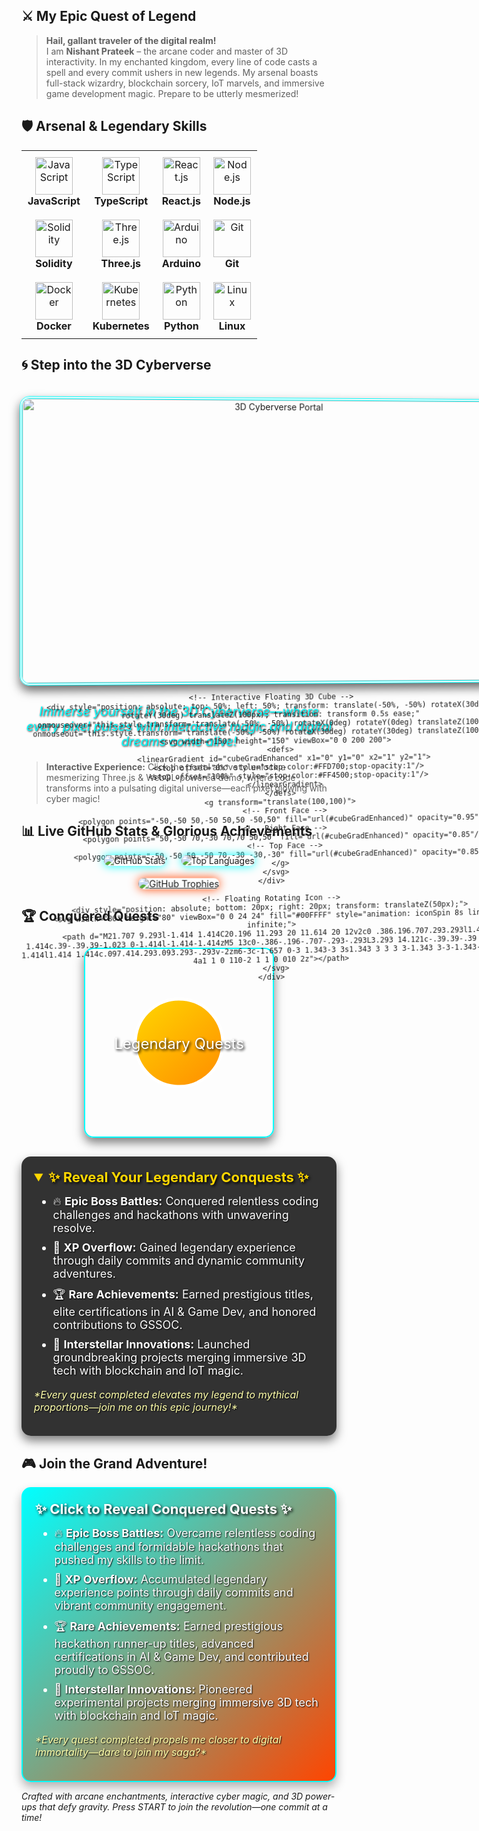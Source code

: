 ## ⚔️ My Epic Quest of Legend

> **Hail, gallant traveler of the digital realm!**  
> I am **Nishant Prateek** – the arcane coder and master of 3D interactivity. In my enchanted kingdom, every line of code casts a spell and every commit ushers in new legends. My arsenal boasts full-stack wizardry, blockchain sorcery, IoT marvels, and immersive game development magic. Prepare to be utterly mesmerized!

## 🛡️ Arsenal & Legendary Skills

<div align="center">
  <table>
    <tr>
      <td align="center" style="padding: 10px;">
        <img src="https://skillicons.dev/icons?i=js" alt="JavaScript" width="60" height="60">
        <br>
        <strong>JavaScript</strong>
      </td>
      <td align="center" style="padding: 10px;">
        <img src="https://skillicons.dev/icons?i=ts" alt="TypeScript" width="60" height="60">
        <br>
        <strong>TypeScript</strong>
      </td>
      <td align="center" style="padding: 10px;">
        <img src="https://skillicons.dev/icons?i=react" alt="React.js" width="60" height="60">
        <br>
        <strong>React.js</strong>
      </td>
      <td align="center" style="padding: 10px;">
        <img src="https://skillicons.dev/icons?i=nodejs" alt="Node.js" width="60" height="60">
        <br>
        <strong>Node.js</strong>
      </td>
    </tr>
    <tr>
      <td align="center" style="padding: 10px;">
        <img src="https://skillicons.dev/icons?i=solidity" alt="Solidity" width="60" height="60">
        <br>
        <strong>Solidity</strong>
      </td>
      <td align="center" style="padding: 10px;">
        <img src="https://skillicons.dev/icons?i=threejs" alt="Three.js" width="60" height="60">
        <br>
        <strong>Three.js</strong>
      </td>
      <td align="center" style="padding: 10px;">
        <img src="https://skillicons.dev/icons?i=arduino" alt="Arduino" width="60" height="60">
        <br>
        <strong>Arduino</strong>
      </td>
      <td align="center" style="padding: 10px;">
        <img src="https://skillicons.dev/icons?i=git" alt="Git" width="60" height="60">
        <br>
        <strong>Git</strong>
      </td>
    </tr>
    <tr>
      <td align="center" style="padding: 10px;">
        <img src="https://skillicons.dev/icons?i=docker" alt="Docker" width="60" height="60">
        <br>
        <strong>Docker</strong>
      </td>
      <td align="center" style="padding: 10px;">
        <img src="https://skillicons.dev/icons?i=kubernetes" alt="Kubernetes" width="60" height="60">
        <br>
        <strong>Kubernetes</strong>
      </td>
      <td align="center" style="padding: 10px;">
        <img src="https://skillicons.dev/icons?i=python" alt="Python" width="60" height="60">
        <br>
        <strong>Python</strong>
      </td>
      <td align="center" style="padding: 10px;">
        <img src="https://skillicons.dev/icons?i=linux" alt="Linux" width="60" height="60">
        <br>
        <strong>Linux</strong>
      </td>
    </tr>
  </table>
</div>

<div align="center" style="margin-top: 20px;">
  <p style="font-size: 16px; color: #00FFFF; font-style: italic;">
  </p>
</div>

## 🌀 Step into the 3D Cyberverse


<div align="center" style="margin: 40px 0; perspective: 1200px;">
  <!-- 3D Portal Container -->
  <div style="position: relative; width: 800px; height: 450px; transform-style: preserve-3d; animation: portalRotate 15s linear infinite;">
    <!-- Background Portal -->
    <img src="https://via.placeholder.com/800x450.png?text=3D+Cyberverse+Portal" alt="3D Cyberverse Portal" style="width: 100%; height: 100%; border: 4px double #00FFFF; border-radius: 15px; box-shadow: 0 8px 16px rgba(0,0,0,0.6); transform: translateZ(0px);">
    
    <!-- Interactive Floating 3D Cube -->
    <div style="position: absolute; top: 50%; left: 50%; transform: translate(-50%, -50%) rotateX(30deg) rotateY(30deg) translateZ(100px); transition: transform 0.5s ease;" onmouseover="this.style.transform='translate(-50%, -50%) rotateX(0deg) rotateY(0deg) translateZ(100px)'" onmouseout="this.style.transform='translate(-50%, -50%) rotateX(30deg) rotateY(30deg) translateZ(100px)'">
      <svg width="150" height="150" viewBox="0 0 200 200">
        <defs>
          <linearGradient id="cubeGradEnhanced" x1="0" y1="0" x2="1" y2="1">
            <stop offset="0%" style="stop-color:#FFD700;stop-opacity:1"/>
            <stop offset="100%" style="stop-color:#FF4500;stop-opacity:1"/>
          </linearGradient>
        </defs>
        <g transform="translate(100,100)">
          <!-- Front Face -->
          <polygon points="-50,-50 50,-50 50,50 -50,50" fill="url(#cubeGradEnhanced)" opacity="0.95"/>
          <!-- Right Face -->
          <polygon points="50,-50 70,-30 70,70 50,50" fill="url(#cubeGradEnhanced)" opacity="0.85"/>
          <!-- Top Face -->
          <polygon points="-50,-50 50,-50 70,-30 -30,-30" fill="url(#cubeGradEnhanced)" opacity="0.85"/>
        </g>
      </svg>
    </div>
    
    <!-- Floating Rotating Icon -->
    <div style="position: absolute; bottom: 20px; right: 20px; transform: translateZ(50px);">
      <svg width="80" height="80" viewBox="0 0 24 24" fill="#00FFFF" style="animation: iconSpin 8s linear infinite;">
        <path d="M21.707 9.293l-1.414 1.414C20.196 11.293 20 11.614 20 12v2c0 .386.196.707.293.293l1.414-1.414c.39-.39.39-1.023 0-1.414l-1.414-1.414zM5 13c0-.386-.196-.707-.293-.293L3.293 14.121c-.39.39-.39 1.023 0 1.414l1.414 1.414c.097.414.293.093.293-.293v-2zm6-3c-1.657 0-3 1.343-3 3s1.343 3 3 3 3-1.343 3-3-1.343-3-3-3zm0 4a1 1 0 110-2 1 1 0 010 2z"></path>
      </svg>
    </div>
  </div>
</div>

<style>
@keyframes portalRotate {
  from { transform: rotateY(0deg); }
  to { transform: rotateY(360deg); }
}
@keyframes iconSpin {
  from { transform: rotate(0deg); }
  to { transform: rotate(360deg); }
}
</style>

<div align="center" style="margin-top: 20px;">
  <p style="font-size: 20px; color: #00FFFF; font-style: italic; text-shadow: 1px 1px 3px #000;">
    Immerse yourself in the 3D Cyberverse—where every pixel pulses with interactive magic and digital dreams come alive!
  </p>
</div>

> **Interactive Experience:** Click the portal above to unlock a mesmerizing Three.js & WebGL-powered demo, where code transforms into a pulsating digital universe—each pixel glowing with cyber magic!

## 📊 Live GitHub Stats & Glorious Achievements

<div align="center" style="perspective: 1200px;">
  <!-- 3D-Enhanced GitHub Stats Card -->
  <div style="display: inline-block; transform: rotateY(10deg); transition: transform 0.5s;">
    <img src="https://github-readme-stats.vercel.app/api?username=nishant1206&show_icons=true&theme=tokyonight&hide_border=true" alt="GitHub Stats" style="border-radius: 15px; box-shadow: 0 0 15px #0ff;">
  </div>
  <!-- 3D-Enhanced Top Languages Card -->
  <div style="display: inline-block; transform: rotateY(-10deg); transition: transform 0.5s; margin-left: 20px;">
    <img src="https://github-readme-stats.vercel.app/api/top-langs/?username=nishant1206&layout=compact&theme=tokyonight&hide_border=true" alt="Top Languages" style="border-radius: 15px; box-shadow: 0 0 15px #0ff;">
  </div>
</div>

<div align="center" style="perspective: 1200px; margin-top: 20px;">
  <!-- 3D-Enhanced Trophy Collection -->
  <div style="transform: rotateY(5deg) scale(1.05); transition: transform 0.5s;">
    <a href="https://github.com/nishant1206">
      <img src="https://github-profile-trophy.vercel.app/?username=nishant1206&theme=onedark&column=7&margin-w=10&margin-h=10" alt="GitHub Trophies" style="border-radius: 15px; box-shadow: 0 0 15px #ff4500;">
    </a>
  </div>
</div>

## 🏆 Conquered Quests

<div align="center" style="margin: 30px 0;">
  <!-- 3D Rotating Trophy SVG -->
  <svg width="300" height="300" viewBox="0 0 300 300" style="border: 2px solid #00FFFF; border-radius: 15px; box-shadow: 0 8px 16px rgba(0,0,0,0.5);">
    <defs>
      <linearGradient id="gradTrophy" x1="0%" y1="0%" x2="100%" y2="100%">
        <stop offset="0%" style="stop-color:#FFD700;stop-opacity:1" />
        <stop offset="100%" style="stop-color:#FF8C00;stop-opacity:1" />
      </linearGradient>
    </defs>
    <g transform="translate(150,150)">
      <!-- Trophy Body -->
      <g>
        <path d="M -70 0 A 70 70 0 1 1 70 0 A 70 70 0 1 1 -70 0" fill="url(#gradTrophy)" stroke="#FFF" stroke-width="5"/>
        <animateTransform attributeName="transform" attributeType="XML" type="rotate" from="0 0 0" to="360 0 0" dur="10s" repeatCount="indefinite"/>
      </g>
      <!-- Trophy Label -->
      <text x="0" y="10" font-size="24" text-anchor="middle" fill="#FFFFFF" style="text-shadow: 2px 2px 4px #000;">Legendary Quests</text>
    </g>
  </svg>
</div>

<details open style="max-width: 800px; margin: 20px auto; background: rgba(0,0,0,0.8); padding: 20px; border-radius: 15px; box-shadow: 0 8px 16px rgba(0,0,0,0.5);">
  <summary style="font-size: 22px; font-weight: bold; cursor: pointer; color: #FFD700; text-shadow: 2px 2px 4px #000;">
    ✨ Reveal Your Legendary Conquests ✨
  </summary>
  <ul style="margin-top: 15px; font-size: 18px; color: #FFF; text-shadow: 1px 1px 2px #000;">
    <li style="margin-bottom: 10px;">🔥 <strong>Epic Boss Battles:</strong> Conquered relentless coding challenges and hackathons with unwavering resolve.</li>
    <li style="margin-bottom: 10px;">💎 <strong>XP Overflow:</strong> Gained legendary experience through daily commits and dynamic community adventures.</li>
    <li style="margin-bottom: 10px;">🏆 <strong>Rare Achievements:</strong> Earned prestigious titles, elite certifications in AI & Game Dev, and honored contributions to GSSOC.</li>
    <li style="margin-bottom: 10px;">🚀 <strong>Interstellar Innovations:</strong> Launched groundbreaking projects merging immersive 3D tech with blockchain and IoT magic.</li>
  </ul>
  <p style="font-size: 16px; color: #ffffaa; font-style: italic; margin-top: 15px; text-shadow: 1px 1px 2px #000;">
    *Every quest completed elevates my legend to mythical proportions—join me on this epic journey!*
  </p>
</details>

## 🎮 Join the Grand Adventure!

<details open style="border: 2px solid #00FFFF; background: linear-gradient(135deg, #00FFFF, #FF4500); border-radius: 15px; padding: 20px; box-shadow: 0 8px 16px rgba(0,0,0,0.3);">
  <summary style="font-size: 22px; font-weight: bold; cursor: pointer; color: #fff; text-shadow: 2px 2px 4px #000; list-style: none;">
    ✨ Click to Reveal Conquered Quests ✨
  </summary>
  <ul style="margin-top: 15px; font-size: 18px; color: #fff; text-shadow: 1px 1px 2px #000;">
    <li style="margin-bottom: 10px;">🔥 <strong>Epic Boss Battles:</strong> Overcame relentless coding challenges and formidable hackathons that pushed my skills to the limit.</li>
    <li style="margin-bottom: 10px;">💎 <strong>XP Overflow:</strong> Accumulated legendary experience points through daily commits and vibrant community engagement.</li>
    <li style="margin-bottom: 10px;">🏆 <strong>Rare Achievements:</strong> Earned prestigious hackathon runner-up titles, advanced certifications in AI & Game Dev, and contributed proudly to GSSOC.</li>
    <li style="margin-bottom: 10px;">🚀 <strong>Interstellar Innovations:</strong> Pioneered experimental projects merging immersive 3D tech with blockchain and IoT magic.</li>
  </ul>
  <p style="font-size: 16px; color: #ffffaa; font-style: italic; margin-top: 15px; text-shadow: 1px 1px 2px #000;">
    *Every quest completed propels me closer to digital immortality—dare to join my saga?*
  </p>
</details>


*Crafted with arcane enchantments, interactive cyber magic, and 3D power-ups that defy gravity. Press START to join the revolution—one commit at a time!*

